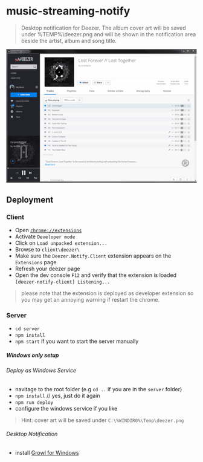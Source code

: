 # music-streaming-notify

> Desktop notification for Deezer.
> The album cover art will be saved under %TEMP%\deezer.png and will be shown in the notification area beside the artist, album and song title.

![Demo](deezer.gif)

## Deployment
### Client
+ Open [``chrome://extensions``](chrome://extensions)
+ Activate ``Developer mode``
+ Click on ``Load unpacked extension...``
+ Browse to ``client\deezer\``
+ Make sure the ``Deezer.Notify.Client`` extension appears on the ``Extensions`` page
+ Refresh your deezer page
+ Open the dev console ``F12`` and verify that the extension is loaded
``
[deezer-notify-client] Listening...
``

> please note that the extension is deployed as developer extension so you may get an annoying warning if restart the chrome.

### Server
+ ``cd server``
+ ``npm install``
+ ``npm start`` if you want to start the server manually


##### Windows only setup

######  Deploy as Windows Service

+ navitage to the root folder (e.g ``cd ..`` if you are in the ``server`` folder)
+ ``npm install``  // yes, just do it again
+ ``npm run deploy``
+ configure the windows service if you like
> Hint: cover art will be saved under ``C:\%WINDIR0%\Temp\deezer.png`` 


###### Desktop Notification
+ install [Growl for Windows](http://www.growlforwindows.com/)

